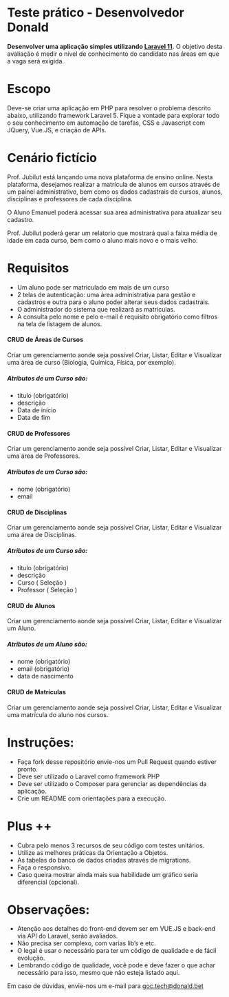 # Teste prático - Desenvolvedor Donald

**Desenvolver uma aplicação simples utilizando [Laravel 11](https://laravel.com/).**
O objetivo desta avaliação é medir o nível de conhecimento do candidato nas áreas em que a vaga será exigida.

# Escopo
Deve-se criar uma aplicação em PHP para resolver o problema descrito abaixo, utilizando framework Laravel 5. Fique a vontade para explorar todo o seu conhecimento em automação de tarefas, CSS e Javascript com JQuery, Vue.JS, e criação de APIs.

# Cenário fictício
Prof. Jubilut está lançando uma nova plataforma de ensino online. Nesta plataforma, desejamos realizar a matrícula de alunos em cursos através de um painel administrativo, bem como os dados cadastrais de cursos, alunos, disciplinas e professores de cada disciplina.

O Aluno Emanuel poderá acessar sua area administrativa para atualizar seu cadastro.

Prof. Jubilut poderá gerar um relatorio que mostrará qual a faixa média de idade em cada curso, bem como o aluno mais novo e o mais velho.

# Requisitos
- Um aluno pode ser matriculado em mais de um curso
- 2 telas de autenticação: uma àrea administrativa para gestão e cadastros e outra para o aluno poder alterar seus dados cadastrais.
- O administrador do sistema que realizará as matrículas.
- A consulta pelo nome e pelo e-mail é requisito obrigatório como filtros na tela de listagem de alunos.


#### CRUD de Áreas de Cursos
Criar um gerenciamento aonde seja possível Criar, Listar, Editar e Visualizar uma área de curso (Biologia, Química, Física, por exemplo). 

##### Atributos de um Curso são:
- título (obrigatório)
- descrição 
- Data de início
- Data de fim

#### CRUD de Professores
Criar um gerenciamento aonde seja possível Criar, Listar, Editar e Visualizar uma área de Professores. 

##### Atributos de um Curso são:
- nome (obrigatório)
- email

#### CRUD de Disciplinas
Criar um gerenciamento aonde seja possível Criar, Listar, Editar e Visualizar uma área de Disciplinas. 

##### Atributos de um Curso são:
- título (obrigatório)
- descrição 
- Curso ( Seleção )
- Professor ( Seleção )

#### CRUD de Alunos
Criar um gerenciamento aonde seja possível Criar, Listar, Editar e Visualizar um Aluno. 

##### Atributos de um Aluno são:
- nome (obrigatório)
- email (obrigatório)
- data de nascimento

#### CRUD de Matrículas
Criar um gerenciamento aonde seja possível Criar, Listar, Editar e Visualizar uma matrícula do aluno nos cursos. 

# Instruções:

- Faça fork desse repositório envie-nos um Pull Request quando estiver pronto.
- Deve ser utilizado o Laravel como framework PHP
- Deve ser utilizado o Composer para gerenciar as dependências da aplicação. 
- Crie um README com orientações para a execução.

# Plus ++ 
- Cubra pelo menos 3 recursos de seu código com testes unitários.
- Utilize as melhores práticas da Orientação a Objetos.
- As tabelas do banco de dados criadas através de migrations.
- Faça o responsivo. 
- Caso queira mostrar ainda mais sua habilidade um gráfico seria diferencial (opcional).


# Observações:

- Atenção aos detalhes do front-end devem ser em VUE.JS e back-end via API do Laravel, serão avaliados.
- Não precisa ser complexo, com varias lib’s e etc. 
- O legal é usar o necessário para ter um código de qualidade e de fácil evolução. 
- Lembrando código de qualidade, você pode e deve fazer o que achar necessário para isso, mesmo que não esteja listado aqui. 

Em caso de dúvidas, envie-nos um e-mail para goc.tech@donald.bet 
